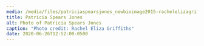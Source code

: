 ```yaml
---
media: /media/files/patriciaspearsjones_newbioimage2015-rachelelizagriffiths.png
title: Patricia Spears Jones
alt: Photo of Patricia Spears Jones
caption: "Photo credit: Rachel Eliza Griffiths"
date: 2020-06-26T12:52:00-0500
---
```

